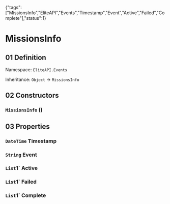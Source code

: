 {"tags":["MissionsInfo","EliteAPI","Events","Timestamp","Event","Active","Failed","Complete"],"status":1}

# MissionsInfo

## 01 Definition

Namespace: `EliteAPI.Events`

Inheritance: `Object` → `MissionsInfo`

## 02 Constructors

### `MissionsInfo` ()

## 03 Properties

### `DateTime` Timestamp

### `String` Event

### `List`1` Active

### `List`1` Failed

### `List`1` Complete

